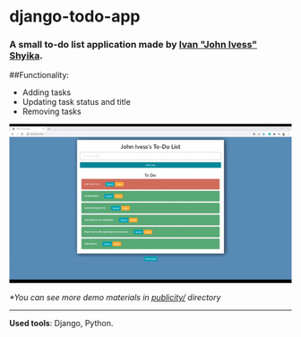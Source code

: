 # django-todo-app
### A small to-do list application made by [Ivan "John Ivess" Shyika](https://www.youtube.com/c/JohnIvess).

##Functionality:
- Adding tasks
- Updating task status and title
- Removing tasks

![Demo GIF](publicity/demo.gif)

_*You can see more demo materials in [publicity/](publicity/) directory_

---
**Used tools**: Django, Python.

